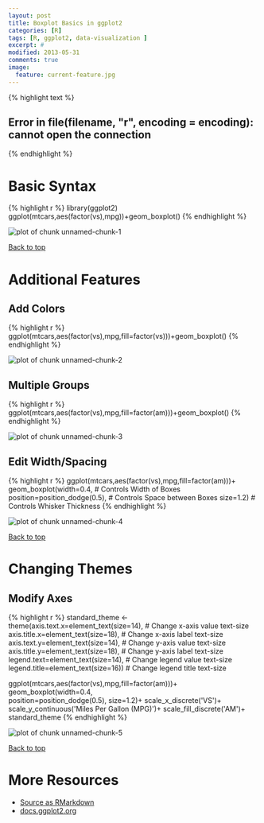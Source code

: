 ```yaml
---
layout: post
title: Boxplot Basics in ggplot2
categories: [R]
tags: [R, ggplot2, data-visualization ]
excerpt: #
modified: 2013-05-31
comments: true
image:
  feature: current-feature.jpg
---
```





{% highlight text %}
## Error in file(filename, "r", encoding = encoding): cannot open the connection
{% endhighlight %}

# Basic Syntax


{% highlight r %}
library(ggplot2)
ggplot(mtcars,aes(factor(vs),mpg))+geom_boxplot()
{% endhighlight %}

![plot of chunk unnamed-chunk-1](/figure/source/2016-01-26-ggplot-boxplot/unnamed-chunk-1-1.png)

<a href="#top">Back to top</a>

# Additional Features

## Add Colors


{% highlight r %}
ggplot(mtcars,aes(factor(vs),mpg,fill=factor(vs)))+geom_boxplot()
{% endhighlight %}

![plot of chunk unnamed-chunk-2](/figure/source/2016-01-26-ggplot-boxplot/unnamed-chunk-2-1.png)

## Multiple Groups


{% highlight r %}
ggplot(mtcars,aes(factor(vs),mpg,fill=factor(am)))+geom_boxplot()
{% endhighlight %}

![plot of chunk unnamed-chunk-3](/figure/source/2016-01-26-ggplot-boxplot/unnamed-chunk-3-1.png)

## Edit Width/Spacing


{% highlight r %}
ggplot(mtcars,aes(factor(vs),mpg,fill=factor(am)))+
  geom_boxplot(width=0.4,                    # Controls Width of Boxes
               position=position_dodge(0.5), # Controls Space between Boxes
               size=1.2)                     # Controls Whisker Thickness
{% endhighlight %}

![plot of chunk unnamed-chunk-4](/figure/source/2016-01-26-ggplot-boxplot/unnamed-chunk-4-1.png)

<a href="#top">Back to top</a>
 
# Changing Themes

## Modify Axes


{% highlight r %}
standard_theme <- 
  theme(axis.text.x=element_text(size=14),    # Change x-axis value text-size
        axis.title.x=element_text(size=18),   # Change x-axis label text-size
        axis.text.y=element_text(size=14),    # Change y-axis value text-size
        axis.title.y=element_text(size=18),   # Change y-axis label text-size
        legend.text=element_text(size=14),    # Change legend value text-size
        legend.title=element_text(size=16))   # Change legend title text-size

ggplot(mtcars,aes(factor(vs),mpg,fill=factor(am)))+
  geom_boxplot(width=0.4,                    
               position=position_dodge(0.5), 
               size=1.2)+
  scale_x_discrete('VS')+
  scale_y_continuous('Miles Per Gallon (MPG)')+
  scale_fill_discrete('AM')+
  standard_theme
{% endhighlight %}

![plot of chunk unnamed-chunk-5](/figure/source/2016-01-26-ggplot-boxplot/unnamed-chunk-5-1.png)

<a href="#top">Back to top</a>

# More Resources
- [Source as RMarkdown](https://github.com/rweyant/bertplot/blob/master/R/tutorials/ggplot-boxplot/ggplot-boxplot.Rmd)
- [docs.ggplot2.org](http://docs.ggplot2.org/0.9.3/geom_boxplot.html)

